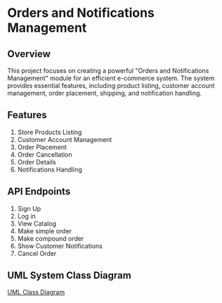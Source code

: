 # Orders and Notifications Management
## Overview 
This project focuses on creating a powerful "Orders and Notifications Management" module for an efficient e-commerce system. The system provides essential features, including product listing, customer account management, order placement, shipping, and notification handling.

## Features
1. Store Products Listing
2. Customer Account Management
3. Order Placement
4. Order Cancellation
5. Order Details
6. Notifications Handling

## API Endpoints
1. Sign Up
2. Log in
3. View Catalog
4. Make simple order
5. Make compound order
6. Show Customer Notifications
7. Cancel Order

## UML System Class Diagram
[UML Class Diagram](https://drive.google.com/file/d/1DwuD5kcEj_TGxaB5WJxneq7RnPDI9vMC/view?usp=sharing)


